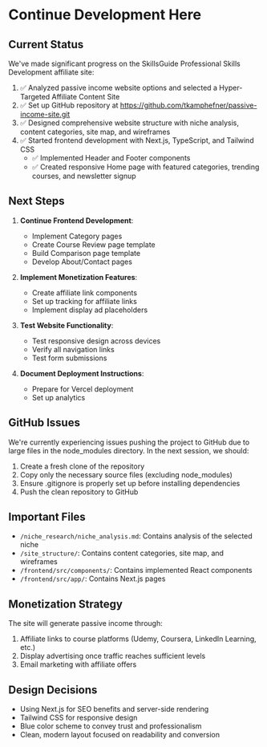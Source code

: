 # Continue Development Here

## Current Status

We've made significant progress on the SkillsGuide Professional Skills Development affiliate site:

1. ✅ Analyzed passive income website options and selected a Hyper-Targeted Affiliate Content Site
2. ✅ Set up GitHub repository at https://github.com/tkamphefner/passive-income-site.git
3. ✅ Designed comprehensive website structure with niche analysis, content categories, site map, and wireframes
4. ✅ Started frontend development with Next.js, TypeScript, and Tailwind CSS
   - ✅ Implemented Header and Footer components
   - ✅ Created responsive Home page with featured categories, trending courses, and newsletter signup

## Next Steps

1. **Continue Frontend Development**:
   - Implement Category pages
   - Create Course Review page template
   - Build Comparison page template
   - Develop About/Contact pages

2. **Implement Monetization Features**:
   - Create affiliate link components
   - Set up tracking for affiliate links
   - Implement display ad placeholders

3. **Test Website Functionality**:
   - Test responsive design across devices
   - Verify all navigation links
   - Test form submissions

4. **Document Deployment Instructions**:
   - Prepare for Vercel deployment
   - Set up analytics

## GitHub Issues

We're currently experiencing issues pushing the project to GitHub due to large files in the node_modules directory. In the next session, we should:

1. Create a fresh clone of the repository
2. Copy only the necessary source files (excluding node_modules)
3. Ensure .gitignore is properly set up before installing dependencies
4. Push the clean repository to GitHub

## Important Files

- `/niche_research/niche_analysis.md`: Contains analysis of the selected niche
- `/site_structure/`: Contains content categories, site map, and wireframes
- `/frontend/src/components/`: Contains implemented React components
- `/frontend/src/app/`: Contains Next.js pages

## Monetization Strategy

The site will generate passive income through:
1. Affiliate links to course platforms (Udemy, Coursera, LinkedIn Learning, etc.)
2. Display advertising once traffic reaches sufficient levels
3. Email marketing with affiliate offers

## Design Decisions

- Using Next.js for SEO benefits and server-side rendering
- Tailwind CSS for responsive design
- Blue color scheme to convey trust and professionalism
- Clean, modern layout focused on readability and conversion
